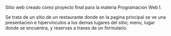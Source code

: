 Sitio web creado como proyecto final para la materia Programacion Web I.

Se trata de un sitio de un restaurante donde en la pagina principal se ve una presentacion e hipervinculos a los demas lugares del sitio; menu, lugar donde se encuentra, y reservas a traves de un formulario.
 
